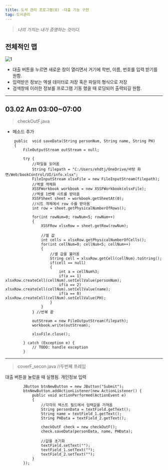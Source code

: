 ```yaml
---
title: 도서 관리 프로그램(8) -대출 기능 구현
tag: 도서관리
---
```




> _나의 가치는 내가 증명하는 것이다._

## 전체적인 맵

![1](https://user-images.githubusercontent.com/59364300/75621162-a359ff00-5bd4-11ea-8760-c6b9bd71e3b7.JPG)

+ 대출 버튼을 누르면 새로운 창이 열리면서 거기에 학번, 이름, 번호를 입력 받기를 원함.
+ 입력받은 정보는 엑셀 데이터로 저장 혹은 파일의 형식으로 저장
+ 검색창에 이러한 정보를 프로그램 기동 했을 때 로딩되어 출력되길 원함.

---

## 03.02 Am 03:00~07:00

> checkOutF.java

+ 메소드 추가

```
	public  void saveData(String personNum, String name, String PH)
	{
		FileOutputStream outStream = null;

		try {
			//파일을 읽어옴
			String filepath = "C:/Users/ehdtj/OneDrive/바탕 화면/Web/bookControl/UI/info.xlsx";
			FileInputStream xlsxFile = new FileInputStream(filepath);
			//엑셀 객체화
			XSSFWorkbook workbook = new XSSFWorkbook(xlsxFile);
			//엑셀 1번째 시트를 받아옴
			XSSFSheet sheet = workbook.getSheetAt(0);
			//시트 객체에서 row 수를 받아옴
			int row = sheet.getPhysicalNumberOfRows();
			
			for(int rowNum=0; rowNum<5; rowNum++)
			{
				XSSFRow xlsxRow = sheet.getRow(rowNum);
				
				//셀 값
				int cells = xlsxRow.getPhysicalNumberOfCells();
				for(int cellNum=0; cellNum<5; cellNum++)
				{
					//셀 값을 불러옴
					String cell = xlsxRow.getCell(cellNum).toString();
					if(cell == null)
					{
						int a = cellNum%3;
						if(a == 1) xlsxRow.createCell(cellNum).setCellValue(personNum);
						if(a == 2) xlsxRow.createCell(cellNum).setCellValue(name);
						if(a == 0) xlsxRow.createCell(cellNum).setCellValue(PH);
					}
				}
			} //반복 끝
			
			outStream = new FileOutputStream(filepath);
			workbook.write(outStream);
		
			xlsxFile.close();
			
		} catch (Exception e) {
			// TODO: handle exception
		}
```

   

---


> coverF_secon.java //두번째 프레임

대출 버튼을 눌렀을 때 실행됨.
개인정보 입력


```
		JButton btnNewButton = new JButton("Submit");
		btnNewButton.addActionListener(new ActionListener() {
			public void actionPerformed(ActionEvent e) 
			{
				//각각의 텍스트 필드에서 입력값을 가져옴
				String personData = textField.getText();
				String name = textField_1.getText();
				String PHData = textField_2.getText();

				checkOutF check = new checkOutF();
				check.saveData(personData, name, PHData);
				
				//값을 초기화
				textField.setText("");
				textField_1.setText("");
				textField_2.setText("");
			}
		});
```




